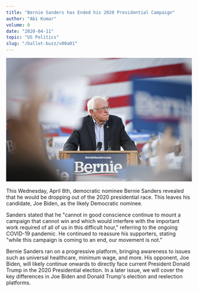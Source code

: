 ```yaml
---
title: "Bernie Sanders has Ended his 2020 Presidential Campaign"
author: "Abi Kumar"
volume: 0
date: "2020-04-11"
topic: "US Politics"
slug: "/ballot-buzz/v00a01"
---
```


![](./img/v00a01img.jpg)

This Wednesday, April 8th, democratic nominee Bernie Sanders revealed that he would be dropping out of the 2020 presidential race. This leaves his candidate, Joe Biden, as the likely Democratic nominee.

Sanders stated that he "cannot in good conscience continue to mount a campaign that cannot win and which would interfere with the important work required of all of us in this difficult hour," referring to the ongoing COVID-19 pandemic. He continued to reassure his supporters, stating "while this campaign is coming to an end, our movement is not."

Bernie Sanders ran on a progressive platform, bringing awareness to issues such as universal healthcare, minimum wage, and more. His opponent, Joe Biden, will likely continue onwards to directly face current President Donald Trump in the 2020 Presidential election. In a later issue, we will cover the key differences in Joe Biden and Donald Trump's election and reelection platforms.